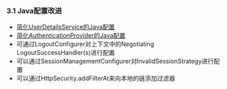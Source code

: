 ### 3.1 Java配置改进

* [简化UserDetailsService的Java配置](http://docs.spring.io/spring-security/site/docs/4.1.3.RELEASE/reference/htmlsingle/#jc-authentication-userdetailsservice)
* [简化AuthenticationProvider的Java配置](http://docs.spring.io/spring-security/site/docs/4.1.3.RELEASE/reference/htmlsingle/#jc-authentication-authenticationprovider)
* 可通过LogoutConfigurer对上下文中的Negotiating LogoutSuccessHandler(s)进行配置
* 可以通过SessionManagementConfigurer对InvalidSessionStrategy进行配置
* 可以通过HttpSecurity.addFilterAt来向本地的链添加过滤器 